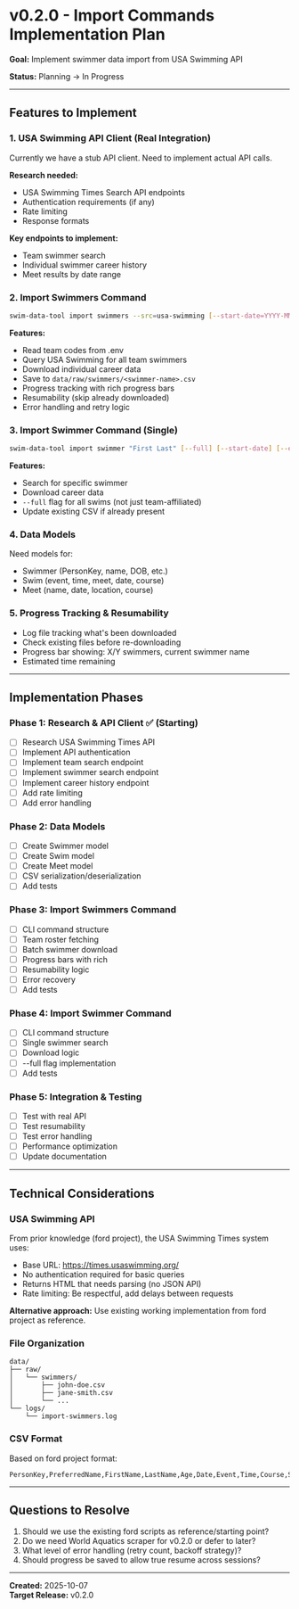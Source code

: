 # v0.2.0 - Import Commands Implementation Plan

**Goal:** Implement swimmer data import from USA Swimming API

**Status:** Planning → In Progress

---

## Features to Implement

### 1. USA Swimming API Client (Real Integration)

Currently we have a stub API client. Need to implement actual API calls.

**Research needed:**
- USA Swimming Times Search API endpoints
- Authentication requirements (if any)
- Rate limiting
- Response formats

**Key endpoints to implement:**
- Team swimmer search
- Individual swimmer career history
- Meet results by date range

### 2. Import Swimmers Command

```bash
swim-data-tool import swimmers --src=usa-swimming [--start-date=YYYY-MM-DD] [--end-date=YYYY-MM-DD]
```

**Features:**
- Read team codes from .env
- Query USA Swimming for all team swimmers
- Download individual career data
- Save to `data/raw/swimmers/<swimmer-name>.csv`
- Progress tracking with rich progress bars
- Resumability (skip already downloaded)
- Error handling and retry logic

### 3. Import Swimmer Command (Single)

```bash
swim-data-tool import swimmer "First Last" [--full] [--start-date] [--end-date]
```

**Features:**
- Search for specific swimmer
- Download career data
- `--full` flag for all swims (not just team-affiliated)
- Update existing CSV if already present

### 4. Data Models

Need models for:
- Swimmer (PersonKey, name, DOB, etc.)
- Swim (event, time, meet, date, course)
- Meet (name, date, location, course)

### 5. Progress Tracking & Resumability

- Log file tracking what's been downloaded
- Check existing files before re-downloading
- Progress bar showing: X/Y swimmers, current swimmer name
- Estimated time remaining

---

## Implementation Phases

### Phase 1: Research & API Client ✅ (Starting)
- [ ] Research USA Swimming Times API
- [ ] Implement API authentication
- [ ] Implement team search endpoint
- [ ] Implement swimmer search endpoint
- [ ] Implement career history endpoint
- [ ] Add rate limiting
- [ ] Add error handling

### Phase 2: Data Models
- [ ] Create Swimmer model
- [ ] Create Swim model
- [ ] Create Meet model
- [ ] CSV serialization/deserialization
- [ ] Add tests

### Phase 3: Import Swimmers Command
- [ ] CLI command structure
- [ ] Team roster fetching
- [ ] Batch swimmer download
- [ ] Progress bars with rich
- [ ] Resumability logic
- [ ] Error recovery
- [ ] Add tests

### Phase 4: Import Swimmer Command
- [ ] CLI command structure
- [ ] Single swimmer search
- [ ] Download logic
- [ ] --full flag implementation
- [ ] Add tests

### Phase 5: Integration & Testing
- [ ] Test with real API
- [ ] Test resumability
- [ ] Test error handling
- [ ] Performance optimization
- [ ] Update documentation

---

## Technical Considerations

### USA Swimming API

From prior knowledge (ford project), the USA Swimming Times system uses:
- Base URL: https://times.usaswimming.org/
- No authentication required for basic queries
- Returns HTML that needs parsing (no JSON API)
- Rate limiting: Be respectful, add delays between requests

**Alternative approach:** Use existing working implementation from ford project as reference.

### File Organization

```
data/
├── raw/
│   └── swimmers/
│       ├── john-doe.csv
│       ├── jane-smith.csv
│       └── ...
└── logs/
    └── import-swimmers.log
```

### CSV Format

Based on ford project format:
```csv
PersonKey,PreferredName,FirstName,LastName,Age,Date,Event,Time,Course,StandardTime,Meet,LSC,Club,Stroke,Distance
```

---

## Questions to Resolve

1. Should we use the existing ford scripts as reference/starting point?
2. Do we need World Aquatics scraper for v0.2.0 or defer to later?
3. What level of error handling (retry count, backoff strategy)?
4. Should progress be saved to allow true resume across sessions?

---

**Created:** 2025-10-07  
**Target Release:** v0.2.0

